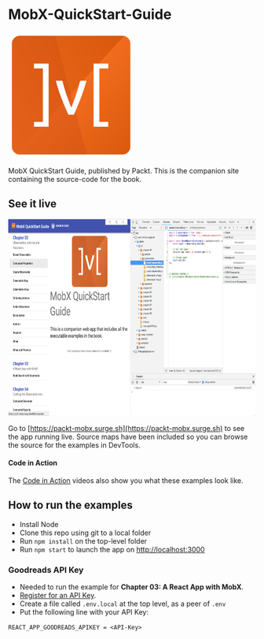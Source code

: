 # MobX-QuickStart-Guide

<img src="./src/core/mobx.png" height="256">

MobX QuickStart Guide, published by Packt. This is the companion site containing the source-code
for the book.

## See it live

<img src="./src/core/app.png" height="400">

Go to [https://packt-mobx.surge.sh](https://packt-mobx.surge.sh) to see the app running live. Source maps have been included so you can browse
the source for the examples in DevTools.

#### Code in Action
The [Code in Action](https://www.youtube.com/watch?v=16QQLes3LH0&list=PLTgRMOcmRb3MRIt2_4D8KWkunuJsEnCY5) videos 
also show you what these examples look like.

## How to run the examples

-   Install Node
-   Clone this repo using git to a local folder
-   Run `npm install` on the top-level folder
-   Run `npm start` to launch the app on [http://localhost:3000](http://localhost:3000)

### Goodreads API Key

-   Needed to run the example for **Chapter 03: A React App with MobX**.
-   [Register for an API Key](https://www.goodreads.com/api/keys).
-   Create a file called `.env.local` at the top level, as a peer of `.env`
-   Put the following line with your API Key:

```text
REACT_APP_GOODREADS_APIKEY = <API-Key>
```

